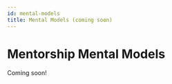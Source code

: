 ```yaml
---
id: mental-models
title: Mental Models (coming soon)
---
```


# Mentorship Mental Models

Coming soon!
